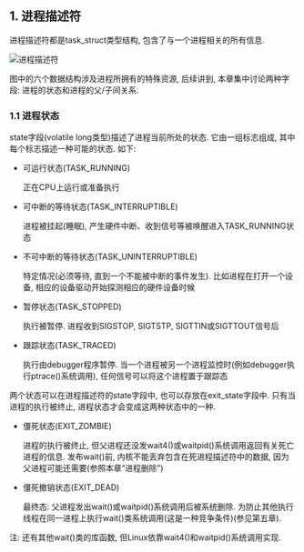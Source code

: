 ## 1. 进程描述符

进程描述符都是task_struct类型结构, 包含了与一个进程相关的所有信息. 

![进程描述符](images/1.png)

图中的六个数据结构涉及进程所拥有的特殊资源, 后续讲到, 本章集中讨论两种字段: 进程的状态和进程的父/子间关系. 

### 1.1 进程状态

state字段(volatile long类型)描述了进程当前所处的状态. 它由一组标志组成, 其中每个标志描述一种可能的状态. 如下: 

- 可运行状态(TASK_RUNNING)

    正在CPU上运行或准备执行

- 可中断的等待状态(TASK_INTERRUPTIBLE)

    进程被挂起(睡眠), 产生硬件中断、收到信号等被唤醒进入TASK_RUNNING状态

- 不可中断的等待状态(TASK_UNINTERRUPTIBLE)

    特定情况(必须等待, 直到一个不能被中断的事件发生). 比如进程在打开一个设备, 相应的设备驱动开始探测相应的硬件设备时候

- 暂停状态(TASK_STOPPED)

    执行被暂停. 进程收到SIGSTOP, SIGTSTP, SIGTTIN或SIGTTOUT信号后

- 跟踪状态(TASK_TRACED)

    执行由debugger程序暂停. 当一个进程被另一个进程监控时(例如debugger执行ptrace()系统调用), 任何信号可以将这个进程置于跟踪态

两个状态可以在进程描述符的state字段中, 也可以存放在exit_state字段中. 只有当进程的执行被终止, 进程状态才会变成这两种状态中的一种. 

- 僵死状态(EXIT_ZOMBIE)

    进程的执行被终止, 但父进程还没发wait4()或waitpid()系统调用返回有关死亡进程的信息. 发布wait()前, 内核不能丢弃包含在死进程描述符中的数据, 因为父进程可能还需要(参照本章“进程删除”)

- 僵死撤销状态(EXIT_DEAD)
 
    最终态: 父进程发出wait()或waitpid()系统调用后被系统删除. 为防止其他执行线程在同一进程上执行wait()类系统调用(这是一种竞争条件)(参见第五章). 

注: 还有其他wait()类的库函数, 但Linux依靠wait4()和waitpid()系统调用实现. 

